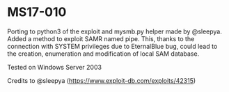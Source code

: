 # MS17-010

Porting to python3 of the exploit and mysmb.py helper made by @sleepya.
Added a method to exploit SAMR named pipe. This, thanks to the connection with SYSTEM privileges due to EternalBlue bug, could lead to the creation, enumeration and modification of local SAM database.

Tested on Windows Server 2003

Credits to @sleepya (https://www.exploit-db.com/exploits/42315)

